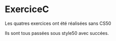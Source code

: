 # ExerciceC

Les quatres exercices ont été réalisées sans CS50

Ils sont tous passées sous style50 avec succées.
